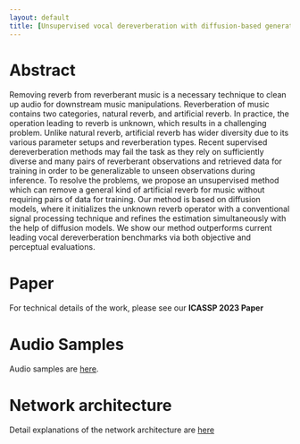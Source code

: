 ```yaml
---
layout: default
title: [Unsupervised vocal dereverberation with diffusion-based generative models]
---
```

# Abstract
Removing reverb from reverberant music is a necessary technique to clean up audio for downstream music manipulations. Reverberation of music contains two categories, natural reverb, and artificial reverb. In practice, the operation leading to reverb is unknown, which results in a challenging problem. Unlike natural reverb, artificial reverb has wider diversity due to its various parameter setups and reverberation types. Recent supervised dereverberation methods may fail the task as they rely on sufficiently diverse and many pairs of reverberant observations and retrieved data for training in order to be generalizable to unseen observations during inference. To resolve the problems, we propose an unsupervised method which can remove a general kind of artificial reverb for music without requiring pairs of data for training. Our method is based on diffusion models, where it initializes the unknown reverb operator with a conventional signal processing technique and refines the estimation simultaneously with the help of diffusion models. We show our method outperforms current leading vocal dereverberation benchmarks via both objective and perceptual evaluations.
# Paper

For technical details of the work, please see our **ICASSP 2023 Paper**

# Audio Samples

Audio samples are [here](./audio_samples.md).

# Network architecture

Detail explanations of the network architecture are [here](./network.md)

